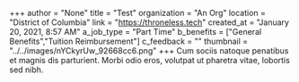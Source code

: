 +++
author = "None"
title = "Test"
organization = "An Org"
location = "District of Columbia"
link = "https://throneless.tech"
created_at = "January 20, 2021, 8:57 AM"
a_job_type = "Part Time"
b_benefits = ["General Benefits","Tuition Reimbursement"]
c_feedback = ""
thumbnail = "../../images/nYCkyrUw_92668cc6.png"
+++
Cum sociis natoque penatibus et magnis dis parturient. Morbi odio eros, volutpat ut pharetra vitae, lobortis sed nibh.